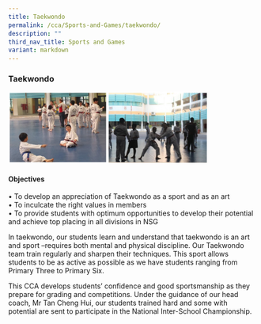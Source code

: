 ```yaml
---
title: Taekwondo
permalink: /cca/Sports-and-Games/taekwondo/
description: ""
third_nav_title: Sports and Games
variant: markdown
---
```

### Taekwondo

<img src="/images/taekwondo.png" style="width:80%">

#### Objectives

• To develop an appreciation of Taekwondo as a sport and as an art<br>
• To inculcate the right values in members<br>
• To provide students with optimum opportunities to develop their potential and achieve top placing in all divisions in NSG

In taekwondo, our students learn and understand that taekwondo is an art and sport –requires both mental and physical discipline. Our Taekwondo team train regularly and sharpen their techniques. This sport allows students to be as active as possible as we have students ranging from Primary Three to Primary Six.

This CCA develops students’ confidence and good sportsmanship as they prepare for grading and competitions. Under the guidance of our head coach, Mr Tan Cheng Hui, our students trained hard and some with potential are sent to participate in the National Inter-School Championship.